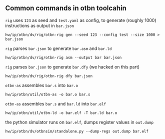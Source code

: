 ## Common commands in otbn toolcahin

`rig` uses `123` as seed and `test.yaml` as config, to generate (roughly 1000) instructions as output in `bar.json`

`hw/ip/otbn/dv/rig/otbn-rig gen --seed 123 --config test --size 1000 > bar.json`

`rig` parses `bar.json` to generate `bar.asm` and `bar.ld`

`hw/ip/otbn/dv/rig/otbn-rig asm --output bar bar.json`

`rig` parses `bar.json` to generate `bar.dfy` (we hacked on this part)

`hw/ip/otbn/dv/rig/otbn-rig dfy bar.json`

`otbn-as` assembles `bar.s` into `bar.o`

`hw/ip/otbn/util/otbn-as -o bar.o bar.s`

`otbn-as` assembles `bar.s` and `bar.ld` into `bar.elf`

`hw/ip/otbn/util/otbn-ld -o bar.elf -T bar.ld bar.o`

the python simulator runs on `bar.elf`, dumps register values in `out.dump`

`hw/ip/otbn/dv/otbnsim/standalone.py --dump-regs out.dump bar.elf`
